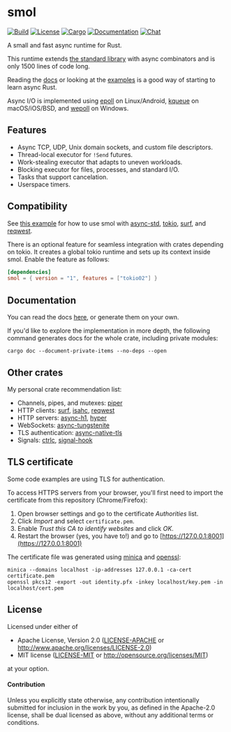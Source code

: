 # smol

[![Build](https://github.com/stjepang/smol/workflows/Build%20and%20test/badge.svg)](
https://travis-ci.org/stjepang/smol)
[![License](https://img.shields.io/badge/license-MIT%2FApache--2.0-blue.svg)](
https://github.com/stjepang/smol)
[![Cargo](https://img.shields.io/crates/v/smol.svg)](
https://crates.io/crates/smol)
[![Documentation](https://docs.rs/smol/badge.svg)](
https://docs.rs/smol)
[![Chat](https://img.shields.io/discord/598880689856970762.svg?logo=discord)](
https://discord.gg/x6m5Vvt)

A small and fast async runtime for Rust.

This runtime extends [the standard library][std] with async combinators
and is only 1500 lines of code long.

[std]: https://docs.rs/std

Reading the [docs] or looking at the [examples] is a good way of starting to
learn async Rust.

[docs]: https://docs.rs/smol
[examples]: ./examples

Async I/O is implemented using [epoll] on Linux/Android, [kqueue] on
macOS/iOS/BSD, and [wepoll] on Windows.

[epoll]: https://en.wikipedia.org/wiki/Epoll
[kqueue]: https://en.wikipedia.org/wiki/Kqueue
[wepoll]: https://github.com/piscisaureus/wepoll

## Features

* Async TCP, UDP, Unix domain sockets, and custom file descriptors.
* Thread-local executor for `!Send` futures.
* Work-stealing executor that adapts to uneven workloads.
* Blocking executor for files, processes, and standard I/O.
* Tasks that support cancelation.
* Userspace timers.

## Compatibility

See [this example](./examples/other-runtimes.rs) for how to use smol with
[async-std], [tokio], [surf], and [reqwest].

There is an optional feature for seamless integration with crates depending
on tokio. It creates a global tokio runtime and sets up its context inside smol.
Enable the feature as follows:

```toml
[dependencies]
smol = { version = "1", features = ["tokio02"] }
```

[async-std]: https://docs.rs/async-std
[tokio]: https://docs.rs/tokio
[surf]: https://docs.rs/surf
[reqwest]: https://docs.rs/reqwest

## Documentation

You can read the docs [here][docs], or generate them on your own.

If you'd like to explore the implementation in more depth, the following
command generates docs for the whole crate, including private modules:

```
cargo doc --document-private-items --no-deps --open
```

[docs]: https://docs.rs/smol

## Other crates

My personal crate recommendation list:

* Channels, pipes, and mutexes: [piper]
* HTTP clients: [surf], [isahc], [reqwest]
* HTTP servers: [async-h1], [hyper]
* WebSockets: [async-tungstenite]
* TLS authentication: [async-native-tls]
* Signals: [ctrlc], [signal-hook]

[piper]: https://docs.rs/piper
[surf]: https://docs.rs/surf
[isahc]: https://docs.rs/isahc
[reqwest]: https://docs.rs/reqwest
[async-h1]: https://docs.rs/async-h1
[hyper]: https://docs.rs/hyper
[async-tungstenite]: https://docs.rs/async-tungstenite
[async-native-tls]: https://docs.rs/async-native-tls
[native-tls]: https://docs.rs/native-tls
[ctrlc]: https://docs.rs/ctrlc
[signal-hook]: https://docs.rs/signal-hook

## TLS certificate

Some code examples are using TLS for authentication.

To access HTTPS servers from your browser, you'll first need to import the
certificate from this repository (Chrome/Firefox):

1. Open browser settings and go to the certificate *Authorities* list.
2. Click *Import* and select `certificate.pem`.
3. Enable *Trust this CA to identify websites* and click *OK*.
4. Restart the browser (yes, you have to!) and go to [https://127.0.0.1:8001](https://127.0.0.1:8001)

The certificate file was generated using
[minica](https://github.com/jsha/minica) and
[openssl](https://www.openssl.org/):

```
minica --domains localhost -ip-addresses 127.0.0.1 -ca-cert certificate.pem
openssl pkcs12 -export -out identity.pfx -inkey localhost/key.pem -in localhost/cert.pem
```

## License

Licensed under either of

 * Apache License, Version 2.0 ([LICENSE-APACHE](LICENSE-APACHE) or http://www.apache.org/licenses/LICENSE-2.0)
 * MIT license ([LICENSE-MIT](LICENSE-MIT) or http://opensource.org/licenses/MIT)

at your option.

#### Contribution

Unless you explicitly state otherwise, any contribution intentionally submitted
for inclusion in the work by you, as defined in the Apache-2.0 license, shall be
dual licensed as above, without any additional terms or conditions.
